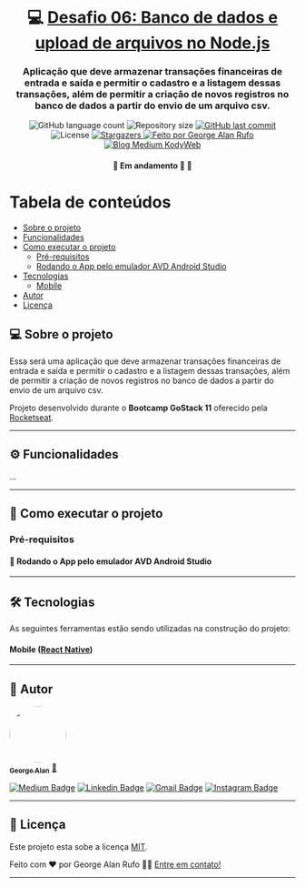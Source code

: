 

<h1 align="center">
     💻 <a href="https://github.com/rocketseat-education/bootcamp-gostack-desafios/tree/master/desafio-database-upload" alt="Desafio da Rocketeseat"> Desafio 06: Banco de dados e upload de arquivos no Node.js </a>
</h1>

<h3 align="center">
    Aplicação que deve armazenar transações financeiras de entrada e saída e permitir o cadastro e a listagem dessas transações, além de permitir a criação de novos registros no banco de dados a partir do envio de um arquivo csv.
</h3>

<p align="center">
  <img alt="GitHub language count" src="https://img.shields.io/github/languages/count/georgealan/desafio-06-database-upload?color=%2304D361">

  <img alt="Repository size" src="https://img.shields.io/github/repo-size/georgealan/desafio-06-database-upload">

  <a href="https://github.com/georgealan/desafio-06-database-upload/commits/master">
    <img alt="GitHub last commit" src="https://img.shields.io/github/last-commit/georgealan/desafio-06-database-upload">
  </a>

   <img alt="License" src="https://img.shields.io/badge/license-MIT-brightgreen">
   <a href="https://github.com/georgealan/desafio-06-database-upload/stargazers">
    <img alt="Stargazers" src="https://img.shields.io/github/stars/georgealan/desafio-06-database-upload?style=social">
  </a>

  <a href="https://kodyweb.com.br">
    <img alt="Feito por George Alan Rufo" src="https://img.shields.io/badge/feito%20por-George-%237519C1">
  </a>

  <a href="https://medium.com/kodyweb">
    <img alt="Blog Medium KodyWeb" src="https://img.shields.io/badge/Blog-KodyWeb-black?style=flat&logo=Medium">
  </a>
</p>

<h4 align="center">
	🚧   Em andamento 🚀 🚧
</h4>

Tabela de conteúdos
=================
<!--ts-->
   * [Sobre o projeto](#-sobre-o-projeto)
   * [Funcionalidades](#user-content-funcionalidades)
   * [Como executar o projeto](#-como-executar-o-projeto)
     * [Pré-requisitos](#pré-requisitos)
     * [Rodando o App pelo emulador AVD Android Studio](#user-content--rodando-o-app-pelo-emulador-avd-android-studio)
   * [Tecnologias](#-tecnologias)
     * [Mobile](#user-content-website--react----typescript)
   * [Autor](#-autor)
   * [Licença](#user-content--licença)
<!--te-->


## 💻 Sobre o projeto

Essa será uma aplicação que deve armazenar transações financeiras de entrada e saída e permitir o cadastro e a listagem dessas transações, além de permitir a criação de novos registros no banco de dados a partir do envio de um arquivo csv.

Projeto desenvolvido durante o **Bootcamp GoStack 11** oferecido pela [Rocketseat](https://rocketseat.com.br/gostack).

---

## ⚙️ Funcionalidades
...

---

## 🚀 Como executar o projeto

<!-- Este projeto é divido em duas partes:
1. Backend:
Vá até este <a href="https://github.com/georgealan/desafio-02-conceitos-do-nodejs">repositório</a> e siga as instruções
para clonar e utilizar o projeto backend que faz parte deste desafio.
2. Mobile (este projeto aqui)

💡O Mobile precisa que o backend esteja sendo executado para funcionar.

💡Para rodar os testes desligar o servidor o backend. -->

### Pré-requisitos

<!-- Antes de começar, você vai precisar ter instalado em sua máquina as seguintes ferramentas:

- [(Windows, Linux) Android Studio](https://developer.android.com/studio) ou [(iOS) Xcode](https://apps.apple.com/br/app/xcode/id497799835?mt=12)
- [Git](https://git-scm.com)
- [Node.js](https://nodejs.org/en/)
- Além disto é bom ter um editor para trabalhar com o código como [VSCode](https://code.visualstudio.com/) -->

#### 🎲 Rodando o App pelo emulador AVD Android Studio

<!-- ```bash

# Clone este repositório
$ git clone git@github.com:georgealan/desafio-06-database-upload.git

# Acesse a pasta do projeto no terminal/cmd
$ cd desafio-06-database-upload

# Execute o comando abaixo para instalar todas as dependências
$ yarn

# Para começar a utilizar a aplicação abra um prompt de comando no diretório do projeto, fora do VSCode e inicie o projeto com o comando
$ npx react-native run-android
# ou
$ yarn android

# O comando acima vai gerar todo o processo de criação do build do app no emulador do Android Studio

# Execute a aplicação em modo de teste
$ yarn test

``` -->

---

## 🛠 Tecnologias

As seguintes ferramentas estão sendo utilizadas na construção do projeto:

#### **Mobile**  ([React Native](https://reactnative.dev/))

<!-- -   **[React](https://www.npmjs.com/package/react)**
-   **[React Native](https://www.npmjs.com/package/react-native)**
-   **[Axios](https://github.com/axios/axios)**
-   **[Axios Mock Adapter](https://github.com/ctimmerm/axios-mock-adapter)**
-   **[Jest](https://github.com/testing-library/jest-dom)**
-   **[@babel](https://babeljs.io/docs/en/babel-preset-react)**
-   **[Eslint](https://www.npmjs.com/package/eslint)**

> Veja o arquivo  [package.json](https://github.com/georgealan/desafio-06-database-upload/blob/master/package.json) -->

---

## 🦸 Autor

<a href="https://blog.kodyweb.com.br/author/george/">
 <img style="border-radius: 50%;" src="https://avatars2.githubusercontent.com/u/37253093?s=400&u=4793c91ecbabc6342381bd7c411d323f14e59dce&v=4" width="100px;" alt=""/>
 <br />
 <sub><b>George Alan</b></sub></a> <a href="https://blog.rocketseat.com.br/author/thiago/" title="Rocketseat">🚀</a>
 <br />

[![Medium Badge](https://img.shields.io/badge/-KodyWeb-black?style=flat-square&labelColor=black&logo=medium&logoColor=white&link=https://medium.com/kodyweb)](https://medium.com/kodyweb) [![Linkedin Badge](https://img.shields.io/badge/-George-blue?style=flat-square&logo=Linkedin&logoColor=white&link=https://www.linkedin.com/in/george-alan-fullstack-developer/)](https://www.linkedin.com/in/george-alan-fullstack-developer/)
[![Gmail Badge](https://img.shields.io/badge/-georgealan@gmail.com-c14438?style=flat-square&logo=Gmail&logoColor=white&link=mailto:georgealan@gmail.com)](mailto:georgealanrufo@gmail.com) [![Instagram Badge](https://img.shields.io/badge/-georgealan-a43b9d?style=flat-square&logo=Instagram&logoColor=white&link=https://www.instagram.com/georgealanrufo/)](https://www.instagram.com/georgealanrufo/)

---

## 📝 Licença

Este projeto esta sobe a licença [MIT](./LICENSE).

Feito com ❤️ por George Alan Rufo 👋🏽 [Entre em contato!](https://www.linkedin.com/in/george-alan-fullstack-developer/)

---
